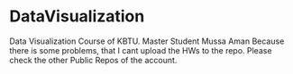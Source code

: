 # DataVisualization 
Data Visualization Course of KBTU.
Master Student Mussa Aman
Because there is some problems, that I cant upload the HWs to the repo.
Please check the other Public Repos of the account. 
